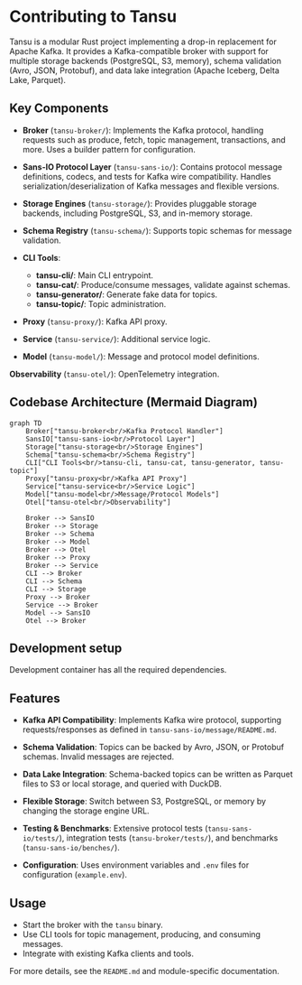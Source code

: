 # Contributing to Tansu

Tansu is a modular Rust project implementing a drop-in replacement for Apache Kafka. It provides a Kafka-compatible broker with support for multiple storage backends (PostgreSQL, S3, memory), schema validation (Avro, JSON, Protobuf), and data lake integration (Apache Iceberg, Delta Lake, Parquet).

## Key Components

- **Broker** (`tansu-broker/`):
  Implements the Kafka protocol, handling requests such as produce, fetch, topic management, transactions, and more. Uses a builder pattern for configuration.

- **Sans-IO Protocol Layer** (`tansu-sans-io/`):
  Contains protocol message definitions, codecs, and tests for Kafka wire compatibility. Handles serialization/deserialization of Kafka messages and flexible versions.

- **Storage Engines** (`tansu-storage/`):
  Provides pluggable storage backends, including PostgreSQL, S3, and in-memory storage.

- **Schema Registry** (`tansu-schema/`):
  Supports topic schemas for message validation.

- **CLI Tools**:
  - **tansu-cli/**: Main CLI entrypoint.
  - **tansu-cat/**: Produce/consume messages, validate against schemas.
  - **tansu-generator/**: Generate fake data for topics.
  - **tansu-topic/**: Topic administration.

- **Proxy** (`tansu-proxy/`):
  Kafka API proxy.

- **Service** (`tansu-service/`):
  Additional service logic.

- **Model** (`tansu-model/`):
  Message and protocol model definitions.

**Observability** (`tansu-otel/`):
  OpenTelemetry integration.

## Codebase Architecture (Mermaid Diagram)

```mermaid
graph TD
    Broker["tansu-broker<br/>Kafka Protocol Handler"]
    SansIO["tansu-sans-io<br/>Protocol Layer"]
    Storage["tansu-storage<br/>Storage Engines"]
    Schema["tansu-schema<br/>Schema Registry"]
    CLI["CLI Tools<br/>tansu-cli, tansu-cat, tansu-generator, tansu-topic"]
    Proxy["tansu-proxy<br/>Kafka API Proxy"]
    Service["tansu-service<br/>Service Logic"]
    Model["tansu-model<br/>Message/Protocol Models"]
    Otel["tansu-otel<br/>Observability"]

    Broker --> SansIO
    Broker --> Storage
    Broker --> Schema
    Broker --> Model
    Broker --> Otel
    Broker --> Proxy
    Broker --> Service
    CLI --> Broker
    CLI --> Schema
    CLI --> Storage
    Proxy --> Broker
    Service --> Broker
    Model --> SansIO
    Otel --> Broker
```

## Development setup

Development container has all the required dependencies. 


## Features
- **Kafka API Compatibility**:
  Implements Kafka wire protocol, supporting requests/responses as defined in `tansu-sans-io/message/README.md`.

- **Schema Validation**:
  Topics can be backed by Avro, JSON, or Protobuf schemas. Invalid messages are rejected.

- **Data Lake Integration**:
  Schema-backed topics can be written as Parquet files to S3 or local storage, and queried with DuckDB.

- **Flexible Storage**:
  Switch between S3, PostgreSQL, or memory by changing the storage engine URL.

- **Testing & Benchmarks**:
  Extensive protocol tests (`tansu-sans-io/tests/`), integration tests (`tansu-broker/tests/`), and benchmarks (`tansu-sans-io/benches/`).

- **Configuration**:
  Uses environment variables and `.env` files for configuration (`example.env`).

## Usage

- Start the broker with the `tansu` binary.
- Use CLI tools for topic management, producing, and consuming messages.
- Integrate with existing Kafka clients and tools.

For more details, see the `README.md` and module-specific documentation.
